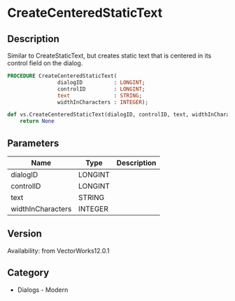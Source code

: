# CreateCenteredStaticText

## Description
Similar to CreateStaticText, but creates static text that is centered in its control field on the dialog.

```pascal
PROCEDURE CreateCenteredStaticText(
				dialogID          : LONGINT;
				controlID         : LONGINT;
				text              : STRING;
				widthInCharacters : INTEGER);
```

```python
def vs.CreateCenteredStaticText(dialogID, controlID, text, widthInCharacters):
    return None
```

## Parameters
|Name|Type|Description|
|---|---|---|
|dialogID|LONGINT|   |
|controlID|LONGINT|   |
|text|STRING|   |
|widthInCharacters|INTEGER|   |

## Version
Availability: from VectorWorks12.0.1

## Category
* Dialogs - Modern

